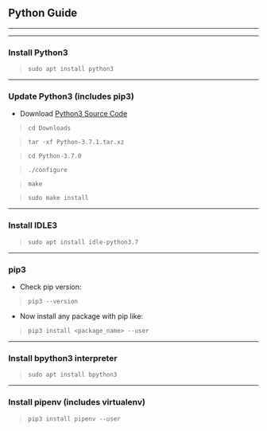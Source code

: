 ## Python Guide

***

***

### Install Python3
> `sudo apt install python3`


***

### Update Python3 (includes pip3)
* Download [Python3 Source Code](https://www.python.org/downloads/source/)

> `cd Downloads `

> `tar -xf Python-3.7.1.tar.xz`

> `cd Python-3.7.0`

> `./configure`

> `make`

> `sudo make install`


***

### Install IDLE3
> `sudo apt install idle-python3.7`


***

### pip3

* Check pip version:

> `pip3 --version`

* Now install any package with pip like:

> `pip3 install <package_name> --user`

***

### Install bpython3 interpreter
> `sudo apt install bpython3`


***

### Install pipenv (includes virtualenv)
> `pip3 install pipenv --user`
